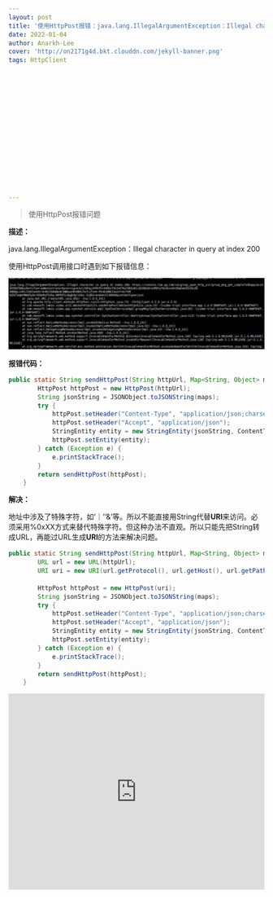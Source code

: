 ```yaml
---
layout: post
title: '使用HttpPost报错：java.lang.IllegalArgumentException：Illegal character in query at index 200'
date: 2022-01-04
author: Anarkh-Lee
cover: 'http://on2171g4d.bkt.clouddn.com/jekyll-banner.png'
tags: HttpClient















---
```


> 使用HttpPost报错问题

**描述：**

java.lang.IllegalArgumentException：Illegal character in query at index 200

使用HttpPost调用接口时遇到如下报错信息：

![](.\img\HTTP\1.png)

**报错代码：**

```java
public static String sendHttpPost(String httpUrl, Map<String, Object> maps) {
        HttpPost httpPost = new HttpPost(httpUrl);
        String jsonString = JSONObject.toJSONString(maps);
        try {
            httpPost.setHeader("Content-Type", "application/json;charset=UTF-8");//表示客户端发送给服务器端的数据格式
            httpPost.setHeader("Accept", "application/json");                    //表示服务端接口要返回给客户端的数据格式，
            StringEntity entity = new StringEntity(jsonString, ContentType.APPLICATION_JSON);
            httpPost.setEntity(entity);
        } catch (Exception e) {
            e.printStackTrace();
        }
        return sendHttpPost(httpPost);
    }
```

**解决：**

地址中涉及了特殊字符，如‘｜’‘&’等。所以不能直接用String代替**URI**来访问。必须采用%0xXX方式来替代特殊字符。但这种办法不直观。所以只能先把String转成URL，再能过URL生成**URI**的方法来解决问题。

```java
public static String sendHttpPost(String httpUrl, Map<String, Object> maps) throws Exception {
        URL url = new URL(httpUrl);
        URI uri = new URI(url.getProtocol(), url.getHost(), url.getPath(), url.getQuery(), null);

        HttpPost httpPost = new HttpPost(uri);
        String jsonString = JSONObject.toJSONString(maps);
        try {
            httpPost.setHeader("Content-Type", "application/json;charset=UTF-8");//表示客户端发送给服务器端的数据格式
            httpPost.setHeader("Accept", "application/json");                    //表示服务端接口要返回给客户端的数据格式，
            StringEntity entity = new StringEntity(jsonString, ContentType.APPLICATION_JSON);
            httpPost.setEntity(entity);
        } catch (Exception e) {
            e.printStackTrace();
        }
        return sendHttpPost(httpPost);
    }
```





<iframe type="text/html" width="100%" height="385" src="http://www.youtube.com/embed/gfmjMWjn-Xg" frameborder="0"></iframe>